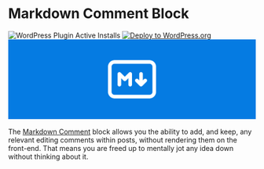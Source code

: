 # Markdown Comment Block
 
![WordPress Plugin Active Installs](https://img.shields.io/wordpress/plugin/installs/markdown-comment-block?color=%23007cba&label=Active%20Installs&logo=wordpress) [![Deploy to WordPress.org](https://github.com/richtabor/markdown-comment-block/actions/workflows/create-release-and-deploy.yml/badge.svg)](https://github.com/richtabor/markdown-comment-block/actions/workflows/create-release-and-deploy.yml)
[<img width="1660" alt="" src="https://raw.githubusercontent.com/richtabor/markdown-comment-block/main/.wordpress-org/banner-1544x500.png">](https://richtabor.com/markdown-comments)

The [Markdown Comment](https://richtabor.com/markdown-comments/) block allows you the ability to add, and keep, any relevant editing comments within posts, without rendering them on the front-end. That means you are freed up to mentally jot any idea down without thinking about it.
